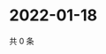 # 2022-01-18

共 0 条

<!-- BEGIN WEIBO -->
<!-- 最后更新时间 Tue Jan 18 2022 14:13:15 GMT+0800 (China Standard Time) -->

<!-- END WEIBO -->
